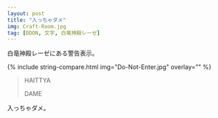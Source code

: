 ```yaml
---
layout: post
title: "入っちゃダメ"
img: Craft-Room.jpg
tag: [DDON, 文字, 白竜神殿レーゼ]
---
```


白竜神殿レーゼにある警告表示。

{% include string-compare.html img="Do-Not-Enter.jpg" overlay="" %}

> HAITTYA
>
> DAME

入っちゃダメ。

